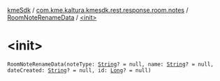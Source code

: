 [kmeSdk](../../index.md) / [com.kme.kaltura.kmesdk.rest.response.room.notes](../index.md) / [RoomNoteRenameData](index.md) / [&lt;init&gt;](./-init-.md)

# &lt;init&gt;

`RoomNoteRenameData(noteType: `[`String`](https://kotlinlang.org/api/latest/jvm/stdlib/kotlin/-string/index.html)`? = null, name: `[`String`](https://kotlinlang.org/api/latest/jvm/stdlib/kotlin/-string/index.html)`? = null, dateCreated: `[`String`](https://kotlinlang.org/api/latest/jvm/stdlib/kotlin/-string/index.html)`? = null, id: `[`Long`](https://kotlinlang.org/api/latest/jvm/stdlib/kotlin/-long/index.html)`? = null)`